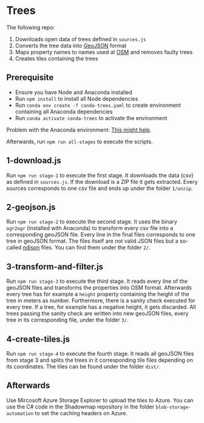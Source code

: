 # Trees

The following repo:

1. Downloads open data of trees defined in `sources.js`
2. Converts the tree data into [GeoJSON](https://geojson.org/) format
3. Maps property names to names used at [OSM](https://wiki.openstreetmap.org/wiki/Tag:natural=tree) and removes faulty trees
4. Creates tiles containing the trees

## Prerequisite

- Ensure you have Node and Anaconda installed
- Run `npm install` to install all Node dependencies
- Run `conda env create -f conda-trees.yaml` to create environment containing all Anaconda dependencies
- Run `conda activate conda-trees` to activate the environment

Problem with the Anaconda environment: [This might help](https://stackoverflow.com/questions/72231927/fiona-importerror-library-not-loaded-rpath-libpoppler-91-dylib).

Afterwards, run `npm run all-stages` to execute the scripts.

## 1-download.js

Run `npm run stage-1` to execute the first stage. It downloads the data (csv) as defined in `sources.js`. If the download is a ZIP file it gets extracted. Every sources corresponds to one csv file and ends up under the folder `1/unzip`.

## 2-geojson.js

Run `npm run stage-2` to execute the second stage. It uses the binary `ogr2ogr` (installed with Anaconda) to transform every csv file into a corresponding geoJSON file. Every line in the final files corresponds to one tree in geoJSON format. The files itself are not valid JSON files but a so-called [ndjson](http://ndjson.org/) files. You can find them under the folder `2/`.

## 3-transform-and-filter.js

Run `npm run stage-3` to execute the third stage. It reads every line of the geoJSON files and transforms the properties into OSM format. Afterwards every tree has for example a `height` property containing the height of the tree in meters as number. Furthermore, there is a sanity check executed for every tree. If a tree, for example has a negative height, it gets discarded. All trees passing the sanity check are written into new geoJSON files, every tree in its corresponding file, under the folder `3/`.

## 4-create-tiles.js

Run `npm run stage-4` to execute the fourth stage. It reads all geoJSON files from stage 3 and splits the trees in it corresponding tile files depending on its coordinates. The tiles can be found under the folder `dist/`.

## Afterwards

Use Mircosoft Azure Storage Explorer to upload the tiles to Azure. You can use the C# code in the Shadowmap repository in the folder `blob-storage-automation` to set the caching headers on Azure.
